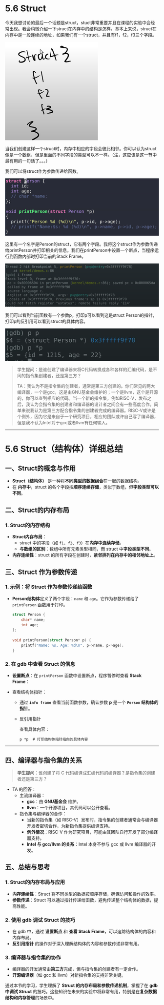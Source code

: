 # 5.6 Struct

今天我想讨论的最后一个话题是struct，stuct非常重要并且在课程的实验中会经常出现。我会稍微介绍一下struct在内存中的结构是怎样。基本上来说，struct在内存中是一段连续的地址，如果我们有一个struct，并且有f1，f2，f3三个字段。

![](<../.gitbook/assets/image (761).png>)

当我们创建这样一个struct时，内存中相应的字段会彼此相邻。你可以认为struct像是一个数组，但是里面的不同字段的类型可以不一样。（注，这应该是这一节中最有用的一句话了。。。）

我们可以将struct作为参数传递给函数。

![](<../.gitbook/assets/image (723).png>)

这里有一个名字是Person的struct，它有两个字段。我将这个struct作为参数传递给printPerson并打印相关的信息。我们在printPerson中设置一个断点，当程序运行到函数内部时打印当前的Stack Frame。

![](<../.gitbook/assets/image (673).png>)

我们可以看到当前函数有一个参数p。打印p可以看到这是struct Person的指针，打印p的反引用可以看到struct的具体内容。

![](<../.gitbook/assets/image (651).png>)

> 学生提问：是谁创建了编译器来将C代码转换成各种各样的汇编代码，是不同的指令集创建者，还是第三方？
>
> TA：我认为不是指令集的创建者，通常是第三方创建的。你们常见的两大编译器，一个是gcc，这是由GNU基金会维护的；一个是llvm，这个是开源的，你可以查到相应的代码。当一个新的指令集，例如RISC-V，发布之后，我认为会指令集的创建者和编译器的设计者之间会有一些高度合作。简单来说我认为是第三方配合指令集的创建者完成的编译器。RISC-V或许是个例外，因为它是来自于一个研究项目，相应的团队或许自己写了编译器，但是我不认为Intel对于gcc或者llvm有任何输入。

------



# 5.6 Struct（结构体）详细总结

## 一、Struct的概念与作用

- **Struct（结构体）** 是一种将**不同类型的数据组合**在一起的数据结构。
- 在 **内存中**，struct 的各个字段按**顺序连续存储**，类似于数组，但**字段类型可以不同**。

## 二、Struct的内存布局

### 1. Struct的内存结构

- **Struct内存布局**：
  - struct 中的字段（如 `f1`、`f2`、`f3`）在**内存中连续存储**。
  - **与数组的区别**：数组中所有元素类型相同，而 struct 中**字段类型不同**。
- **内存连续性**：struct 的所有字段在创建时，**紧邻排列在内存中的相邻地址上**。

## 三、Struct 作为参数传递

### 1. 示例：将 Struct 作为参数传递给函数

- **Person结构体**定义了两个字段：`name` 和 `age`。它作为参数传递给了 `printPerson` 函数用于打印。

  ```C
  struct Person {
      char* name;
      int age;
  };
  
  void printPerson(struct Person* p) {
      printf("Name: %s, Age: %d\n", p->name, p->age);
  }
  ```

### 2. 在 gdb 中查看 Struct 的信息

- **设置断点**：在 `printPerson` 函数中设置断点，程序暂停时查看 **Stack Frame**：

- 查看结构体指针：

  - 通过 **`info frame`** 查看当前函数参数，确认参数 **p** 是一个 **`Person` 结构体的指针**。

  - 反引用指针

     查看具体内容：

    ```
    p *p  # 打印结构体指针指向的具体内容
    ```

------

## 四、编译器与指令集的关系

> **学生提问**：谁创建了将 C 代码编译成汇编代码的编译器？是指令集的创建者还是第三方？

- TA 的回答：
  - 主流编译器：
    - **gcc**：由 **GNU基金会** 维护。
    - **llvm**：一个开源项目，其代码可以公开查看。
  - 指令集与编译器的合作：
    - 当新的指令集（如 RISC-V）发布时，指令集的创建者通常会与编译器开发者密切合作，为新指令集提供编译支持。
    - **例外情况**：RISC-V 作为研究项目，可能由其团队自行开发了部分编译器支持。
    - **Intel 与 gcc/llvm 的关系**：Intel 本身不参与 gcc 或 llvm 编译器的开发。

## 五、总结与思考

### 1. Struct的内存布局与应用

- **内存连续性**：Struct 将不同类型的数据按顺序存储，确保访问和操作的效率。
- **参数传递**：Struct 可以通过指针传递给函数，避免传递整个结构体的数据，提高性能。

### 2. 使用 gdb 调试 Struct 的技巧

- 在 gdb 中，通过 **设置断点** 和 **查看 Stack Frame**，可以追踪结构体的内容和内存布局。
- **反引用指针** 的操作对于深入理解结构体的内容和参数传递非常有用。

### 3. 编译器与指令集的协作

- 编译器的开发通常由**第三方**完成，但与指令集的创建者有一定合作。
- **开源编译器**（如 gcc 和 llvm）对新指令集的支持非常关键。

通过本节的学习，学生理解了 **Struct 的内存布局和参数传递机制**，掌握了在 **gdb 中调试 Struct** 的技巧。这些知识在未来的实验中将非常有用，特别是在**复杂数据结构和内存管理**的场景中。

